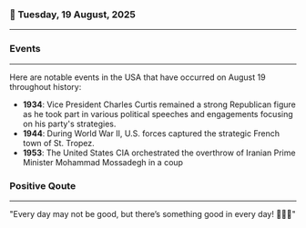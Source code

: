 ### 📅 Tuesday, 19 August, 2025
------
### Events
------
Here are notable events in the USA that have occurred on August 19 throughout history:

- **1934**: Vice President Charles Curtis remained a strong Republican figure as he took part in various political speeches and engagements focusing on his party's strategies.
- **1944**: During World War II, U.S. forces captured the strategic French town of St. Tropez.
- **1953**: The United States CIA orchestrated the overthrow of Iranian Prime Minister Mohammad Mossadegh in a coup
### Positive Qoute
------
"Every day may not be good, but there’s something good in every day! 🌟😊✨"
